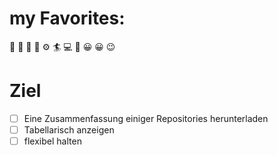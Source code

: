 # my Favorites:
&#x1F957; &#x1F35D; &#x1F36B;
&#x1F527; &#x2699;
&#x1F3C4; &#x1F4BB; &#x1F4C0; 
&#x1F600; &#x1F600; &#x1F609;
# Ziel
- [ ] Eine Zusammenfassung einiger Repositories herunterladen
- [ ] Tabellarisch anzeigen
- [ ] flexibel halten
